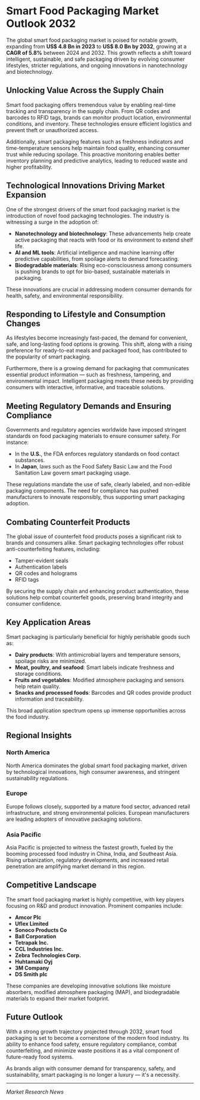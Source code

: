 # Smart Food Packaging Market Outlook 2032

The global smart food packaging market is poised for notable growth, expanding from **US$ 4.8 Bn in 2023** to **US$ 8.0 Bn by 2032**, growing at a **CAGR of 5.8%** between 2024 and 2032. This growth reflects a shift toward intelligent, sustainable, and safe packaging driven by evolving consumer lifestyles, stricter regulations, and ongoing innovations in nanotechnology and biotechnology.

## Unlocking Value Across the Supply Chain

Smart food packaging offers tremendous value by enabling real-time tracking and transparency in the supply chain. From QR codes and barcodes to RFID tags, brands can monitor product location, environmental conditions, and inventory. These technologies ensure efficient logistics and prevent theft or unauthorized access.

Additionally, smart packaging features such as freshness indicators and time-temperature sensors help maintain food quality, enhancing consumer trust while reducing spoilage. This proactive monitoring enables better inventory planning and predictive analytics, leading to reduced waste and higher profitability.

## Technological Innovations Driving Market Expansion

One of the strongest drivers of the smart food packaging market is the introduction of novel food packaging technologies. The industry is witnessing a surge in the adoption of:

- **Nanotechnology and biotechnology**: These advancements help create active packaging that reacts with food or its environment to extend shelf life.
- **AI and ML tools**: Artificial intelligence and machine learning offer predictive capabilities, from spoilage alerts to demand forecasting.
- **Biodegradable materials**: Rising eco-consciousness among consumers is pushing brands to opt for bio-based, sustainable materials in packaging.

These innovations are crucial in addressing modern consumer demands for health, safety, and environmental responsibility.

## Responding to Lifestyle and Consumption Changes

As lifestyles become increasingly fast-paced, the demand for convenient, safe, and long-lasting food options is growing. This shift, along with a rising preference for ready-to-eat meals and packaged food, has contributed to the popularity of smart packaging.

Furthermore, there is a growing demand for packaging that communicates essential product information — such as freshness, tampering, and environmental impact. Intelligent packaging meets these needs by providing consumers with interactive, informative, and traceable solutions.

## Meeting Regulatory Demands and Ensuring Compliance

Governments and regulatory agencies worldwide have imposed stringent standards on food packaging materials to ensure consumer safety. For instance:

- In the **U.S.**, the FDA enforces regulatory standards on food contact substances.
- In **Japan**, laws such as the Food Safety Basic Law and the Food Sanitation Law govern smart packaging usage.

These regulations mandate the use of safe, clearly labeled, and non-edible packaging components. The need for compliance has pushed manufacturers to innovate responsibly, thus supporting smart packaging adoption.

## Combating Counterfeit Products

The global issue of counterfeit food products poses a significant risk to brands and consumers alike. Smart packaging technologies offer robust anti-counterfeiting features, including:

- Tamper-evident seals
- Authentication labels
- QR codes and holograms
- RFID tags

By securing the supply chain and enhancing product authentication, these solutions help combat counterfeit goods, preserving brand integrity and consumer confidence.

## Key Application Areas

Smart packaging is particularly beneficial for highly perishable goods such as:

- **Dairy products**: With antimicrobial layers and temperature sensors, spoilage risks are minimized.
- **Meat, poultry, and seafood**: Smart labels indicate freshness and storage conditions.
- **Fruits and vegetables**: Modified atmosphere packaging and sensors help retain quality.
- **Snacks and processed foods**: Barcodes and QR codes provide product information and traceability.

This broad application spectrum opens up immense opportunities across the food industry.

## Regional Insights

### North America

North America dominates the global smart food packaging market, driven by technological innovations, high consumer awareness, and stringent sustainability regulations.

### Europe

Europe follows closely, supported by a mature food sector, advanced retail infrastructure, and strong environmental policies. European manufacturers are leading adopters of innovative packaging solutions.

### Asia Pacific

Asia Pacific is projected to witness the fastest growth, fueled by the booming processed food industry in China, India, and Southeast Asia. Rising urbanization, regulatory developments, and increased retail penetration are amplifying market demand in this region.

## Competitive Landscape

The smart food packaging market is highly competitive, with key players focusing on R&D and product innovation. Prominent companies include:

- **Amcor Plc**
- **Uflex Limited**
- **Sonoco Products Co**
- **Ball Corporation**
- **Tetrapak Inc.**
- **CCL Industries Inc.**
- **Zebra Technologies Corp.**
- **Huhtamaki Oyj**
- **3M Company**
- **DS Smith plc**

These companies are developing innovative solutions like moisture absorbers, modified atmosphere packaging (MAP), and biodegradable materials to expand their market footprint.

## Future Outlook

With a strong growth trajectory projected through 2032, smart food packaging is set to become a cornerstone of the modern food industry. Its ability to enhance food safety, ensure regulatory compliance, combat counterfeiting, and minimize waste positions it as a vital component of future-ready food systems.

As brands align with consumer demand for transparency, safety, and sustainability, smart packaging is no longer a luxury — it's a necessity.

---

*Market Research News*